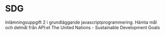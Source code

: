 # SDG
 
Inlämningsuppgift 2 i grundläggande javascriptprogrammering.
Hämta mål och delmål från API:et The United Nations - Sustainable Development Goals
